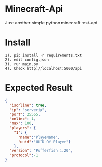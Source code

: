 # Minecraft-Api
Just another simple python minecraft rest-api

# Install
```
1). pip install -r requirements.txt
2). edit config.json
3). run main.py
4). Check http://localhost:5000/api
```

# Expected Result
```json
{
  "isonline": true,
  "ip": "serverip",
  "port": 25565,
  "online": 1,
  "max": 100,
  "players": {
    "1": {
      "name":"PlayeName",
      "uuid":"UUID Of Player"}
    },
  "version": "Pufferfish 1.20",
  "protocol":-1
}
```
